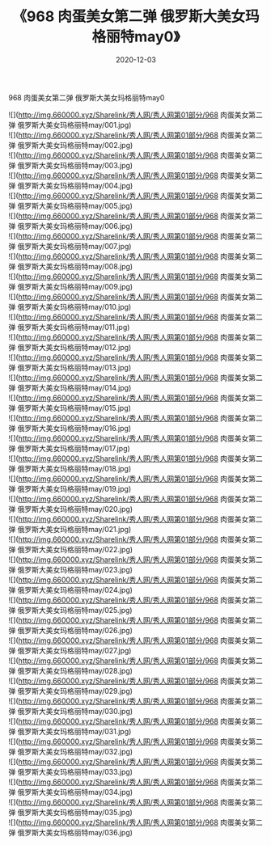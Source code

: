 ﻿---
layout: post
title:  《968 肉蛋美女第二弹 俄罗斯大美女玛格丽特may0》
date:   2020-12-03
img: http://img.660000.xyz/Sharelink/秀人网/秀人网第01部分/968 肉蛋美女第二弹 俄罗斯大美女玛格丽特may0/000.jpg
categories: [美女, 清纯, 唯美]
---

968 肉蛋美女第二弹 俄罗斯大美女玛格丽特may0

  ![](http://img.660000.xyz/Sharelink/秀人网/秀人网第01部分/968 肉蛋美女第二弹 俄罗斯大美女玛格丽特may/001.jpg) <br> ![](http://img.660000.xyz/Sharelink/秀人网/秀人网第01部分/968 肉蛋美女第二弹 俄罗斯大美女玛格丽特may/002.jpg) <br> ![](http://img.660000.xyz/Sharelink/秀人网/秀人网第01部分/968 肉蛋美女第二弹 俄罗斯大美女玛格丽特may/003.jpg) <br> ![](http://img.660000.xyz/Sharelink/秀人网/秀人网第01部分/968 肉蛋美女第二弹 俄罗斯大美女玛格丽特may/004.jpg) <br> ![](http://img.660000.xyz/Sharelink/秀人网/秀人网第01部分/968 肉蛋美女第二弹 俄罗斯大美女玛格丽特may/005.jpg) <br> ![](http://img.660000.xyz/Sharelink/秀人网/秀人网第01部分/968 肉蛋美女第二弹 俄罗斯大美女玛格丽特may/006.jpg) <br> ![](http://img.660000.xyz/Sharelink/秀人网/秀人网第01部分/968 肉蛋美女第二弹 俄罗斯大美女玛格丽特may/007.jpg) <br> ![](http://img.660000.xyz/Sharelink/秀人网/秀人网第01部分/968 肉蛋美女第二弹 俄罗斯大美女玛格丽特may/008.jpg) <br> ![](http://img.660000.xyz/Sharelink/秀人网/秀人网第01部分/968 肉蛋美女第二弹 俄罗斯大美女玛格丽特may/009.jpg) <br> ![](http://img.660000.xyz/Sharelink/秀人网/秀人网第01部分/968 肉蛋美女第二弹 俄罗斯大美女玛格丽特may/010.jpg) <br> ![](http://img.660000.xyz/Sharelink/秀人网/秀人网第01部分/968 肉蛋美女第二弹 俄罗斯大美女玛格丽特may/011.jpg) <br> ![](http://img.660000.xyz/Sharelink/秀人网/秀人网第01部分/968 肉蛋美女第二弹 俄罗斯大美女玛格丽特may/012.jpg) <br> ![](http://img.660000.xyz/Sharelink/秀人网/秀人网第01部分/968 肉蛋美女第二弹 俄罗斯大美女玛格丽特may/013.jpg) <br> ![](http://img.660000.xyz/Sharelink/秀人网/秀人网第01部分/968 肉蛋美女第二弹 俄罗斯大美女玛格丽特may/014.jpg) <br> ![](http://img.660000.xyz/Sharelink/秀人网/秀人网第01部分/968 肉蛋美女第二弹 俄罗斯大美女玛格丽特may/015.jpg) <br> ![](http://img.660000.xyz/Sharelink/秀人网/秀人网第01部分/968 肉蛋美女第二弹 俄罗斯大美女玛格丽特may/016.jpg) <br> ![](http://img.660000.xyz/Sharelink/秀人网/秀人网第01部分/968 肉蛋美女第二弹 俄罗斯大美女玛格丽特may/017.jpg) <br> ![](http://img.660000.xyz/Sharelink/秀人网/秀人网第01部分/968 肉蛋美女第二弹 俄罗斯大美女玛格丽特may/018.jpg) <br> ![](http://img.660000.xyz/Sharelink/秀人网/秀人网第01部分/968 肉蛋美女第二弹 俄罗斯大美女玛格丽特may/019.jpg) <br> ![](http://img.660000.xyz/Sharelink/秀人网/秀人网第01部分/968 肉蛋美女第二弹 俄罗斯大美女玛格丽特may/020.jpg) <br> ![](http://img.660000.xyz/Sharelink/秀人网/秀人网第01部分/968 肉蛋美女第二弹 俄罗斯大美女玛格丽特may/021.jpg) <br> ![](http://img.660000.xyz/Sharelink/秀人网/秀人网第01部分/968 肉蛋美女第二弹 俄罗斯大美女玛格丽特may/022.jpg) <br> ![](http://img.660000.xyz/Sharelink/秀人网/秀人网第01部分/968 肉蛋美女第二弹 俄罗斯大美女玛格丽特may/023.jpg) <br> ![](http://img.660000.xyz/Sharelink/秀人网/秀人网第01部分/968 肉蛋美女第二弹 俄罗斯大美女玛格丽特may/024.jpg) <br> ![](http://img.660000.xyz/Sharelink/秀人网/秀人网第01部分/968 肉蛋美女第二弹 俄罗斯大美女玛格丽特may/025.jpg) <br> ![](http://img.660000.xyz/Sharelink/秀人网/秀人网第01部分/968 肉蛋美女第二弹 俄罗斯大美女玛格丽特may/026.jpg) <br> ![](http://img.660000.xyz/Sharelink/秀人网/秀人网第01部分/968 肉蛋美女第二弹 俄罗斯大美女玛格丽特may/027.jpg) <br> ![](http://img.660000.xyz/Sharelink/秀人网/秀人网第01部分/968 肉蛋美女第二弹 俄罗斯大美女玛格丽特may/028.jpg) <br> ![](http://img.660000.xyz/Sharelink/秀人网/秀人网第01部分/968 肉蛋美女第二弹 俄罗斯大美女玛格丽特may/029.jpg) <br> ![](http://img.660000.xyz/Sharelink/秀人网/秀人网第01部分/968 肉蛋美女第二弹 俄罗斯大美女玛格丽特may/030.jpg) <br> ![](http://img.660000.xyz/Sharelink/秀人网/秀人网第01部分/968 肉蛋美女第二弹 俄罗斯大美女玛格丽特may/031.jpg) <br> ![](http://img.660000.xyz/Sharelink/秀人网/秀人网第01部分/968 肉蛋美女第二弹 俄罗斯大美女玛格丽特may/032.jpg) <br> ![](http://img.660000.xyz/Sharelink/秀人网/秀人网第01部分/968 肉蛋美女第二弹 俄罗斯大美女玛格丽特may/033.jpg) <br> ![](http://img.660000.xyz/Sharelink/秀人网/秀人网第01部分/968 肉蛋美女第二弹 俄罗斯大美女玛格丽特may/034.jpg) <br> ![](http://img.660000.xyz/Sharelink/秀人网/秀人网第01部分/968 肉蛋美女第二弹 俄罗斯大美女玛格丽特may/035.jpg) <br> ![](http://img.660000.xyz/Sharelink/秀人网/秀人网第01部分/968 肉蛋美女第二弹 俄罗斯大美女玛格丽特may/036.jpg) <br>